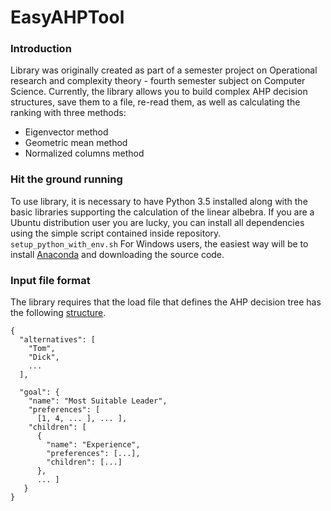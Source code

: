 # EasyAHPTool

### Introduction

Library was originally created as part of a semester project on Operational research and complexity theory - fourth semester subject on Computer Science. Currently, the library allows you to build complex AHP decision structures, save them to a file, re-read them, as well as calculating the ranking with three methods:
* Eigenvector method
* Geometric mean method
* Normalized columns method

### Hit the ground running

To use library, it is necessary to have Python 3.5 installed along with the basic libraries supporting the calculation of the linear albebra. If you are a Ubuntu distribution user you are lucky, you can install all dependencies using the simple script contained inside repository. ``` setup_python_with_env.sh ``` For Windows users, the easiest way will be to install [Anaconda][1] and downloading the source code.

### Input file format

The library requires that the load file that defines the AHP decision tree has the following [structure][2].

```
{
  "alternatives": [
    "Tom",
    "Dick",
    ...
  ],

  "goal": {
    "name": "Most Suitable Leader",
    "preferences": [
      [1, 4, ... ], ... ],
    "children": [
      {
        "name": "Experience",
        "preferences": [...],
        "children": [...]
      },
      ... ]
   }
} 
```

[1]: https://www.anaconda.com/download/#windows
[2]: https://github.com/SkalskiP/BOiTZO/blob/master/AHP/output/MostSuitableLeader.json
